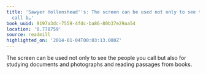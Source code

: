 ```yaml
---
title: 'Sawyer Hollenshead''s: The screen can be used not only to see the people you
  call b…'
book_uuid: 9197a3dc-7559-4fdc-ba86-80b37e29aa54
location: '0.778759'
source: readmill
highlighted_on: '2014-01-04T00:03:13.000Z'
---
```


The screen can be used not only to see the people you call but also for studying documents and photographs and reading passages from books.
